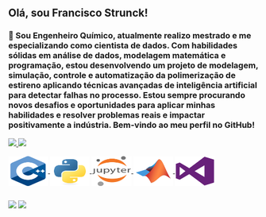 ## Olá, sou Francisco Strunck!

### 🧪 Sou Engenheiro Químico, atualmente realizo mestrado e me especializando como cientista de dados. Com habilidades sólidas em análise de dados, modelagem matemática e programação, estou desenvolvendo um projeto de modelagem, simulação, controle e automatização da polimerização de estireno aplicando técnicas avançadas de inteligência artificial para detectar falhas no processo. Estou sempre procurando novos desafios e oportunidades para aplicar minhas habilidades e resolver problemas reais e impactar positivamente a indústria. Bem-vindo ao meu perfil no GitHub!

 <div>
  <a href="https://github.com/FranciscoStrunck">
  <img height="180em" src="https://github-readme-stats.vercel.app/api?username=FranciscoStrunck&show_icons=true&theme=dark&include_all_commits=true&count_private=true"/>
  <img height="130em" src="https://github-readme-stats.vercel.app/api/top-langs/?username=FranciscoStrunck&layout=compact&langs_count=7&theme=dark"/>
</div>
<div style="display: inline_block"><br>
  <img align="center" alt="Francisco-Cplusplus" height="60" width="80" src="https://github.com/devicons/devicon/blob/master/icons/cplusplus/cplusplus-original.svg">
  <img align="center" alt="Francisco-Python" height="60" width="80" src="https://raw.githubusercontent.com/devicons/devicon/master/icons/python/python-original.svg">
  <img align="center" alt="Francisco-Jupyter" height="60" width="80" src="https://github.com/devicons/devicon/blob/master/icons/jupyter/jupyter-original-wordmark.svg">
  <img align="center" alt="Francisco-Matlab" height="60" width="80" src="https://github.com/devicons/devicon/blob/master/icons/matlab/matlab-original.svg">
  <img align="center" alt="Francisco-Visual" height="60" width="80" src="https://github.com/devicons/devicon/blob/master/icons/visualstudio/visualstudio-plain.svg">
  
</div>
  
  ##
 
<div> 
  <a href = "mailto:franstrunck@gmail.com.tech"><img src="https://img.shields.io/badge/-Gmail-%23333?style=for-the-badge&logo=gmail&logoColor=white" target="_blank"></a>
  <a href="https://www.linkedin.com/in/francisco-strunck/" target="_blank"><img src="https://img.shields.io/badge/-LinkedIn-%230077B5?style=for-the-badge&logo=linkedin&logoColor=white" target="_blank"></a> 

 
</div>
